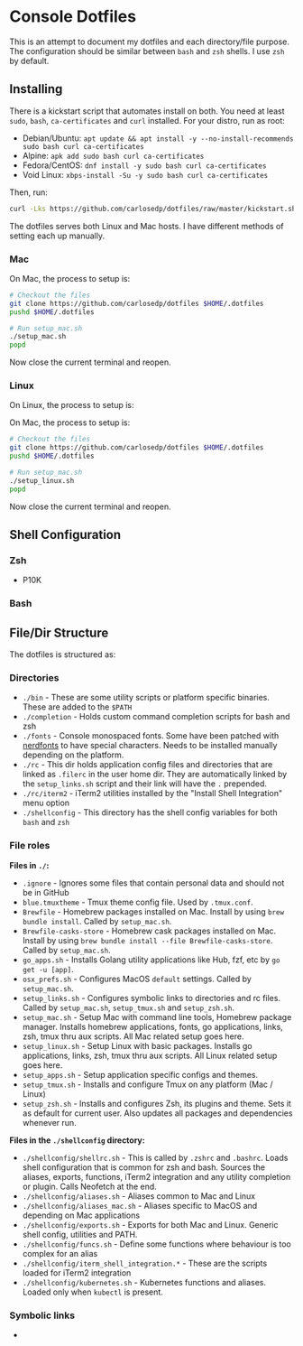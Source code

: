 # Console Dotfiles

This is an attempt to document my dotfiles and each directory/file purpose. The configuration should be similar between `bash` and `zsh` shells. I use `zsh` by default.

## Installing

There is a kickstart script that automates install on both. You need at least `sudo`, `bash`, `ca-certificates` and `curl` installed. For your distro, run as root:

* Debian/Ubuntu: `apt update && apt install -y --no-install-recommends sudo bash curl ca-certificates`
* Alpine: `apk add sudo bash curl ca-certificates`
* Fedora/CentOS: `dnf install -y sudo bash curl ca-certificates`
* Void Linux: `xbps-install -Su -y sudo bash curl ca-certificates`

Then, run:

```sh
curl -Lks https://github.com/carlosedp/dotfiles/raw/master/kickstart.sh | bash
```

The dotfiles serves both Linux and Mac hosts. I have different methods of setting each up manually.

### Mac

On Mac, the process to setup is:

```sh
# Checkout the files
git clone https://github.com/carlosedp/dotfiles $HOME/.dotfiles
pushd $HOME/.dotfiles

# Run setup_mac.sh
./setup_mac.sh
popd
```

Now close the current terminal and reopen.

### Linux

On Linux, the process to setup is:

On Mac, the process to setup is:

```sh
# Checkout the files
git clone https://github.com/carlosedp/dotfiles $HOME/.dotfiles
pushd $HOME/.dotfiles

# Run setup_mac.sh
./setup_linux.sh
popd
```

Now close the current terminal and reopen.

## Shell Configuration

### Zsh

* P10K

### Bash

## File/Dir Structure

The dotfiles is structured as:

### Directories

* `./bin` - These are some utility scripts or platform specific binaries. These are added to the `$PATH`
* `./completion` - Holds custom command completion scripts for bash and zsh
* `./fonts` - Console monospaced fonts. Some have been patched with [nerdfonts](https://github.com/ryanoasis/nerd-fonts) to have special characters. Needs to be installed manually depending on the platform.
* `./rc` - This dir holds application config files and directories that are linked as `.filerc` in the user home dir. They are automatically linked by the `setup_links.sh` script and their link will have the `.` prepended.
* `./rc/iterm2` - iTerm2 utilities installed by the "Install Shell Integration" menu option
* `./shellconfig` - This directory has the shell config variables for both `bash` and `zsh`

### File roles

**Files in `./`:**

* `.ignore` - Ignores some files that contain personal data and should not be in GitHub
* `blue.tmuxtheme` - Tmux theme config file. Used by `.tmux.conf`.
* `Brewfile` - Homebrew packages installed on Mac. Install by using `brew bundle install`. Called by `setup_mac.sh`.
* `Brewfile-casks-store` - Homebrew cask packages installed on Mac. Install by using `brew bundle install --file Brewfile-casks-store`. Called by `setup_mac.sh`.
* `go_apps.sh` - Installs Golang utility applications like Hub, fzf, etc by `go get -u [app]`.
* `osx_prefs.sh` - Configures MacOS `default` settings. Called by `setup_mac.sh`.
* `setup_links.sh` - Configures symbolic links to directories and rc files. Called by `setup_mac.sh`, `setup_tmux.sh` and `setup_zsh.sh`.
* `setup_mac.sh` - Setup Mac with command line tools, Homebrew package manager. Installs homebrew applications, fonts, go applications, links, zsh, tmux thru aux scripts. All Mac related setup goes here.
* `setup_linux.sh` - Setup Linux with basic packages. Installs go applications, links, zsh, tmux thru aux scripts. All Linux related setup goes here.
* `setup_apps.sh` - Setup application specific configs and themes.
* `setup_tmux.sh` - Installs and configure Tmux on any platform (Mac / Linux)
* `setup_zsh.sh` - Installs and configures Zsh, its plugins and theme. Sets it as default for current user. Also updates all packages and dependencies whenever run.

**Files in the `./shellconfig` directory:**

* `./shellconfig/shellrc.sh` - This is called by `.zshrc` and `.bashrc`. Loads shell configuration that is common for zsh and bash. Sources the aliases, exports, functions, iTerm2 integration and any utility completion or plugin. Calls Neofetch at the end.
* `./shellconfig/aliases.sh` - Aliases common to Mac and Linux
* `./shellconfig/aliases_mac.sh` - Aliases specific to MacOS and depending on Mac applications
* `./shellconfig/exports.sh` - Exports for both Mac and Linux. Generic shell config, utilities and PATH.
* `./shellconfig/funcs.sh` - Define some functions where behaviour is too complex for an alias
* `./shellconfig/iterm_shell_integration.*` - These are the scripts loaded for iTerm2 integration
* `./shellconfig/kubernetes.sh` - Kubernetes functions and aliases. Loaded only when `kubectl` is present.

### Symbolic links

* 